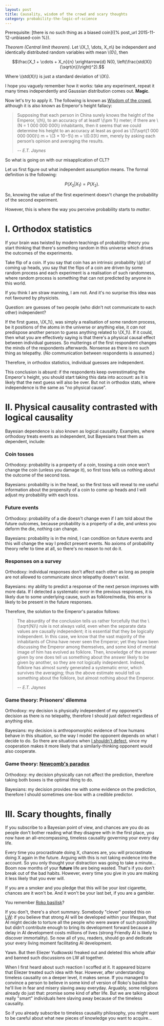 ```yaml
---
layout: post
title: Causality, wisdom of the crowd and scary thoughts
category: probability-the-logic-of-science
---
```


Prerequisite: [there is no such thing as a biased coin]({% post_url 2015-11-12-unbiased-coin %}).

*Theorem (Central limit theorem)*. Let \\(X_1, \dots, X_n\\) be independent and
identically distributed random variables with mean \\(0\\), then

$$\frac{X_1 + \cdots + X_n}{n} \xrightarrow{d} N(0,
\left(\frac{std(X)}{\sqrt{n}}\right)^2).$$

Where \\(std(X)\\) is just a standard deviation of \\(X\\).

I hope you vaguely remember how it works: take any experiment, repeat it many
times independently and Gaussian distribution comes out. **Magic**.

Now let's try to apply it. The following is known as [Wisdom of the
crowd][wisdom], although it is also known as Emperor's height fallacy:

> Supposing that each person in China surely knows the height of the Emperor,
> \\(h\\), to an accuracy of at leastf  \\(\pm 1\\) meter; if there are \\(N = 1
> 000 000 000\\) inhabitants, then it seems that we could determine his height
> to an accuracy at least as good as \\(1/\sqrt{1 000 000 000}\\) m = \\(3 ×
> 10−5\\) m = \\(0.03\\) mm, merely by asking each person’s opinion and
> averaging the results.
>
> -- <cite>E.T. Jaynes</cite>

So what is going on with our misapplication of CLT?

Let us first figure out what independent assumption means.  The formal
definition is the following:

$$P(X_2 | X_1) = P(X_2).$$

So, knowing the value of the first experiment doesn't change the probability
of the second experiment.

However, this is where the way you perceive probability starts to *matter*.

# I. Orthodox statistics

If your brain was twisted by modern teachings of probability theory you start
thinking that there's something random in this universe which drives the
outcomes of the experiments.

Take flip of a coin. If you say that coin has an intrinsic probability \\(p\\)
of coming up heads, you say that the flips of a coin are driven by some random
process and each experiment is a realisation of such randomness, where random
process is something that can not predicted by anyone in this world.

If you think I am straw manning, I am not. And it's no surprise this idea was
not favoured by physicists.

Question: are guesses of two people (who didn't not communicate to each other)
independent?

If the first guess, \\(X_1\\), was simply a realisation of some random process,
be it positions of the atoms in the universe or anything else, it *can not*
predispose another person to guess anything related to \\(X_1\\). If it could,
then what you are effectively saying is that there's a physical causal effect
between individual guesses. So mutterings of the first respondent changes the
minds of the respondents afterwards. Nonsense as there is no such thing as
telepathy. (*No* communication between respondents is assumed.)

Therefore, in orthodox statistics, individual guesses are independent.

This conclusion is absurd: if the respondents keep overestimating the Emperor's
height, you should start taking this data into account: as it is likely that
the next guess will also be over. But not in orthodox stats, where
independence is the same as "no physical cause".

# II. Physical causality contrasted with logical causality

Bayesian dependence is also known as logical causality. Examples, where
orthodoxy treats events as independent, but Bayesians treat them as dependent,
include:

### Coin tosses

Orthodoxy: probability is a property of a coin, tossing a coin once won't
change the coin (unless you damage it), so first toss tells us nothing about
the outcome of the second toss.

Bayesians: probability is in the head, so the first toss will reveal to me
useful information about the propensity of a coin to come up heads and I will
adjust my probability with each toss.

### Future events

Orthodoxy: probability of a die doesn't change even if I am told about the
future outcomes, because probability is a property of a die, and unless you
deform the die, nothing can change.

Bayesians: probability is in the mind, I can condition on future events and
this will change the way I predict present events. No axioms of probability
theory refer to time at all, so there's no reason to not do it.

### Responses on a survey

Orthodoxy: individual responses don't affect each other as long as people
are not allowed to communicate since telepathy doesn't exist.

Bayesians: my ability to predict a response of the next person improves
with more data. If I detected a systematic error in the previous responses,
it is likely due to some underlying cause, such as folklore/media, this
error is likely to be present in the future responses.

Therefore, the solution to the Emperor's paradox follows:

> The absurdity of the conclusion tells us rather forcefully that the
> \\(\sqrt{N}\\) rule is not always valid, even when the separate data values
> are causally independent; it is essential that they be logically independent.
> In this case, we know that the vast majority of the inhabitants of China have
> never seen the Emperor; yet they have been discussing the Emperor among
> themselves, and some kind of mental image of him has evolved as folklore.
> Then, knowledge of the answer given by one does tell us something about the
> answer likely to be given by another, so they are not logically independent.
> Indeed, folklore has almost surely generated a systematic error, which
> survives the averaging; thus the above estimate would tell us something about
> the folklore, but almost nothing about the Emperor.
>
> -- <cite>E.T. Jaynes</cite>

### Game theory: Prisoners' dilemma

Orthodoxy: my decision is physically independent of my opponent's decision as
there is no telepathy, therefore I should just defect regardless of anything
else.

Bayesians: my decision is anthropomorphic evidence of how humans behave in
this situation, so the way I model the opponent depends on what I decide to
do. So there are situations when [I shouldn't defect][prisoners], since my
cooperation makes it more likely that a similarly-thinking opponent would also
cooperate.

### Game theory: [Newcomb's paradox][newcomb]

Orthodoxy: my decision physically can not affect the prediction, therefore
taking both boxes is the optimal thing to do.

Bayesians: my decision provides me with some evidence on the prediction,
therefore I should sometimes one-box with a credible predictor.

# III. Scary thoughts, finally

If you subscribe to a Bayesian point of view, and chances are you do as people
don't bother reading what they disagree with in the first place, you now have
an all-encompassing, timeless causality governing your every day life.

Every time you procrastinate doing X, chances are, you will procrastinate doing
X again in the future. Arguing with this is not taking evidence into the
account. So you only thought your distraction was going to take a minute...
Boom now months of your **future** life are being wasted. That's if you don't
break out of the bad habits. However, every time you give in you are making it
less likely that you ever will.

If you are a smoker and you pledge that this will be your *last* cigarette,
chances are it won't be. And it won't be your last bet, if you are a gambler.

You remember [Roko basilisk][roko]?

If you don't, there's a short summary. Somebody "clever" posted this on
[LW][LW]: if you believe that strong AI will be developed within your lifespan,
that AI might decide to torture all the people who were aware of such
possibility but didn't contribute enough to bring its development forward
because a delay in AI development costs millions of lives (strong Friendly AI
is likely to discover immortality). So now all of you, readers, should go and
dedicate your every living moment facilitating AI development.

Yawn. But then Eliezer Yudkowski freaked out and deleted this whole affair and
banned such discussions on LW all together.

When I first heard about such reaction I scoffed at it. It appeared bizarre
that Eliezer treated such idea with fear. However, after understanding timeless
causality on a deeper level, it makes sense. If you managed to convince a
person to believe in some kind of version of Roko's basilisk than he'll live in
fear and misery slaving away everyday. Arguably, some religions already do just
that: promise some kind of after life. But we are talking about really "smart"
individuals here slaving away because of the timeless causality.

So if you already subscribe to timeless causality philosophy, you might want to
be careful about what new pieces of knowledge you want to acquire...


[prisoners]: http://chalkdustmagazine.com/features/breaking-out-of-the-prisoners-dilemma/
[wisdom]: https://en.wikipedia.org/wiki/Wisdom_of_the_crowd
[newcomb]: http://lesswrong.com/lw/nc/newcombs_problem_and_regret_of_rationality/
[roko]: https://en.wikipedia.org/wiki/LessWrong#Roko.27s_basilisk
[LW]: https://wiki.lesswrong.com/wiki/Sequences
